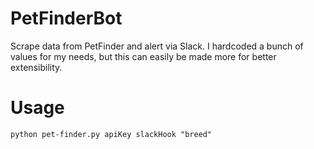 # PetFinderBot
Scrape data from PetFinder and alert via Slack.
I hardcoded a bunch of values for my needs, but this can easily be made more for better extensibility.

# Usage
`python pet-finder.py apiKey slackHook "breed"`
